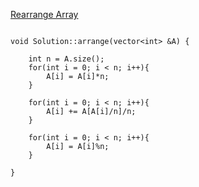[Rearrange Array](https://www.scaler.com/academy/mentee-dashboard/class/34490/assignment/problems/268/?navref=cl_pb_nv_tb)

```

void Solution::arrange(vector<int> &A) {

    int n = A.size();
    for(int i = 0; i < n; i++){
        A[i] = A[i]*n;
    }

    for(int i = 0; i < n; i++){
        A[i] += A[A[i]/n]/n;
    }

    for(int i = 0; i < n; i++){
        A[i] = A[i]%n;
    }

}


```
